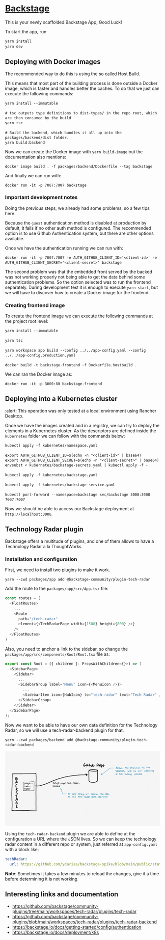 # [Backstage](https://backstage.io)

This is your newly scaffolded Backstage App, Good Luck!

To start the app, run:

```sh
yarn install
yarn dev
```

## Deploying with Docker images

The recommended way to do this is using the so called Host Build.

This means that most part of the building process is done outside a Docker image, which is faster and handles better the caches. To do that we just can execute the following commands:

```shell
yarn install --immutable

# tsc outputs type definitions to dist-types/ in the repo root, which are then consumed by the build
yarn tsc

# Build the backend, which bundles it all up into the packages/backend/dist folder.
yarn build:backend
```

Now we can create the Docker image with `yarn build-image` but the documentation also mentions:

```shell
docker image build . -f packages/backend/Dockerfile --tag backstage
```

And finally we can run with:

```shell
docker run -it -p 7007:7007 backstage
```

### Important development notes

Doing the previous steps, we already had some problems, so a few tips here.

Because the `guest` authentication method is disabled at production by default, it fails if no other auth method is configured. The recommended option is to use Github Authentication system, but there are other options available. 

Once we have the authentication running we can run with:

```shell
docker run -it -p 7007:7007 -e AUTH_GITHUB_CLIENT_ID='<client-id>' -e AUTH_GITHUB_CLIENT_SECRET='<client-secret>' backstage
```

The second problem was that the embedded front served by the backed was not working properly not being able to get the data behind some authentication problems. So the option selected was to run the frontend separately. During development test it is enough to execute `yarn start`, but we will have to discover how to create a Docker image for the frontend.

### Creating frontend image

To create the frontend image we can execute the following commands at the project root level:

```shell
yarn install --immutable

yarn tsc

yarn workspace app build --config ../../app-config.yaml --config ../../app-config.production.yaml

docker build -t backstage-frontend -f Dockerfile.hostbuild .
```

We can ran the Docker image as:

```shell
docker run -it -p 3000:80 backstage-frontend
```

## Deploying into a Kubernetes cluster

:alert: This operation was only tested at a local environment using Rancher Desktop.

Once we have the images created and in a registry, we can try to deploy the elements in a Kubernetes cluster. As the descriptors are defined inside the `kubernetes` folder we can follow with the commands below:

```shell
kubectl apply -f kubernetes/namespace.yaml

export AUTH_GITHUB_CLIENT_ID=$(echo -n "<client-id>" | base64)
export AUTH_GITHUB_CLIENT_SECRET=$(echo -n "<client-secret>" | base64)
envsubst < kubernetes/backstage-secrets.yaml | kubectl apply -f -

kubectl apply -f kubernetes/backstage.yaml

kubectl apply -f kubernetes/backstage-service.yaml

kubectl port-forward --namespace=backstage svc/backstage 3000:3000 7007:7007
```

Now we should be able to access our Backstage deployment at `http://localhost:3000`.
 
## Technology Radar plugin

Backstage offers a multitude of plugins, and one of them allows to have a Technology Radar a la ThoughtWorks.

### Installation and configuration

First, we need to install two plugins to make it work.

```shell
yarn --cwd packages/app add @backstage-community/plugin-tech-radar
```

Add the route to the `packages/app/src/App.tsx` file:

```typescript jsx
const routes = (
  <FloatRoutes>
    ...
    <Route
      path="/tech-radar"
      element={<TechRadarPage width={1500} height={800} />}
    />
  </FloatRoutes>
)
```

Also, you need to anchor a link to the sidebar, so change the `packages/app/src/components/Root/Root.tsx` file as:

```typescript jsx
export const Root = ({ children }: PropsWithChildren<{}>) => (
  <SidebarPage>
    <Sidebar>
      ...
      <SidebarGroup label="Menu" icon={<MenuIcon />}>
        ...
        <SidebarItem icon={HubIcon} to="tech-radar" text="Tech Radar" />
      </SidebarGroup>
    </Sidebar>
  </SidebarPage>
);
```

Now we want to be able to have our own data definition for the Technology Radar, so we will use a tech-radar-backend plugin for that.

```shell
yarn --cwd packages/backend add @backstage-community/plugin-tech-radar-backend
```

![Backstage Tech Radar components diagram](docs/assets/backstage-tech-radar.png)

Using the `tech-radar-backend` plugin we are able to define at the configuration a URL where the JSON lives. So we can keep the technology radar content in a different repo or system, just referred at `app-config.yaml` with a block like:


```yaml
techRadar:
  url: https://github.com/ydarias/backstage-spike/blob/main/public/static/techRadarData.json
```

**Note**: Sometimes it takes a few minutes to reload the changes, give it a time before determining it is not working.

## Interesting links and documentation

* https://github.com/backstage/community-plugins/tree/main/workspaces/tech-radar/plugins/tech-radar
* https://github.com/backstage/community-plugins/blob/main/workspaces/tech-radar/plugins/tech-radar-backend
* https://backstage.io/docs/getting-started/config/authentication
* https://backstage.io/docs/deployment/k8s

